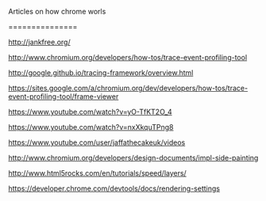 Articles on how chrome worls

===============



http://jankfree.org/

http://www.chromium.org/developers/how-tos/trace-event-profiling-tool

http://google.github.io/tracing-framework/overview.html

https://sites.google.com/a/chromium.org/dev/developers/how-tos/trace-event-profiling-tool/frame-viewer

https://www.youtube.com/watch?v=yO-TfKT2O_4

https://www.youtube.com/watch?v=nxXkquTPng8

https://www.youtube.com/user/jaffathecakeuk/videos

http://www.chromium.org/developers/design-documents/impl-side-painting

http://www.html5rocks.com/en/tutorials/speed/layers/

https://developer.chrome.com/devtools/docs/rendering-settings


